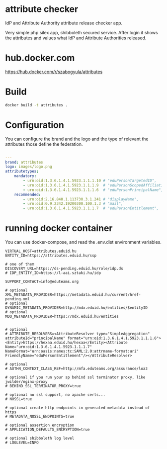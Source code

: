 # attribute checker

IdP and Attribute Authority attribute release checker app.

Very simple php silex app, shibboleth secured service. After login it shows the attributes and values what IdP and
Attribute Authorities released.

# hub.docker.com

https://hub.docker.com/r/szabogyula/attributes

# Build

```bash
docker build -t attributes .
```

# Configuration

You can configure the brand and the logo and the type of relevant the attributes those define the federation.

```yaml

---
brand: attributes
logo: images/logo.png
attributetypes:
    mandatory:
        - urn:oid:1.3.6.1.4.1.5923.1.1.1.10 # "eduPersonTargetedID",
        - urn:oid:1.3.6.1.4.1.5923.1.1.1.9  # "eduPersonScopedAffiliation",
        - urn:oid:1.3.6.1.4.1.5923.1.1.1.6  # "eduPersonPrincipalName",
    recommended:
        - urn:oid:2.16.840.1.113730.3.1.241 # "displayName",
        - urn:oid:0.9.2342.19200300.100.1.3 # "mail",
        - urn:oid:1.3.6.1.4.1.5923.1.1.1.7  # "eduPersonEntitlement",
```


# running docker container

You can use docker-compose, and read the .env.dist environment variables.

```
VIRTUAL_HOST=attributes.eduid.hu
ENTITY_ID=https://attributes.eduid.hu/ssp

# one of them
DISCOVERY_URL=https://ds-pending.eduid.hu/role/idp.ds
# IDP_ENTITY_ID=https://l-aai.sztaki.hu/idp

SUPPORT_CONTACT=info@eduteams.org

# optional
XML_METADATA_PROVIDER=https://metadata.eduid.hu/current/href-pending.xml
# optional
DYNAMIC_METADATA_PROVIDER=http://mdx.eduid.hu/entities/$entityID
# optional
MDQ_METADATA_PROVIDER=https://mdx.eduid.hu/entities


# optional
# ATTRIBUTE_RESOLVERS=<AttributeResolver type="SimpleAggregation" attributeId="principalName" format="urn:oid:1.3.6.1.4.1.5923.1.1.1.6"><Entity>https://hexaa.eduid.hu/hexaa</Entity><Attribute Name="urn:oid:1.3.6.1.4.1.5923.1.1.1.7" NameFormat="urn:oasis:names:tc:SAML:2.0:attrname-format:uri" FriendlyName="eduPersonEntitlement"/></AttributeResolver>

# optional
# AUTHN_CONTEXT_CLASS_REF=http://mfa.eduteams.org/assurance/loa3

# optional if you run your sp behind ssl terminator proxy, like jwilder/nginx-proxy
# BEHIND_SSL_TERMINATOR_PROXY=true

# optional no ssl support, no apache certs...
# NOSSL=true

# optional create http endpoints in generated metadata instead of https
# METADATA_NOSSL_ENDPOINTS=true

# optional assertion encryption
# APPLICATION_DEFAULTS_ENCRYPTION=true

# optional shibboleth log level
# LOGLEVEL=INFO
```
